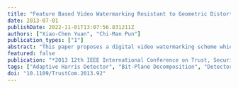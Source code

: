 ```yaml
---
title: "Feature Based Video Watermarking Resistant to Geometric Distortions"
date: 2013-07-01
publishDate: 2022-11-01T13:07:56.831211Z
authors: ["Xiao-Chen Yuan", "Chi-Man Pun"]
publication_types: ["1"]
abstract: "This paper proposes a digital video watermarking scheme which is robust to geometric distortions, such as rotation, scaling, and cropping. The watermark is embedded / extracted based on feature extraction and local Zernike transform in / from each selected frame. The feature extraction method called Adaptive Harris Detector is proposed by adopting and revising the traditional Harris Corner Detector, and the local Zernike moments-based method is raised for watermarking use. In each selected frame, the extracted circular patches are decomposed into a collection of binary patches with Bit-Plane Decomposition method. Magnitudes of the local Zernike moments are calculated by Zernike transform and modified to embed the watermarks. Experimental results show that the proposed watermarking scheme is robust against geometric distortions and meanwhile preserves the imperceptibility of the video. Furthermore, it outperforms comparable methods when tested under common signal processing attacks."
featured: false
publication: "*2013 12th IEEE International Conference on Trust, Security and Privacy in Computing and Communications*"
tags: ["Adaptive Harris Detector", "Bit-Plane Decomposition", "Detectors", "Feature extraction", "Feature Extraction", "Local Zernike Transform", "Mobile communication", "Robustness", "Signal processing", "Transforms", "Video Watermarking", "Watermarking"]
doi: "10.1109/TrustCom.2013.92"
---
```


